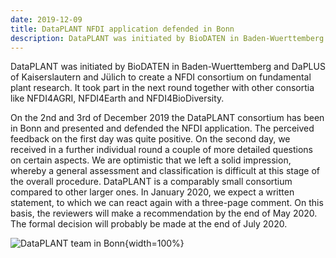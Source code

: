 ```yaml
---
date: 2019-12-09
title: DataPLANT NFDI application defended in Bonn
description: DataPLANT was initiated by BioDATEN in Baden-Wuerttemberg and DaPLUS of  Kaiserslautern and Jülich to create a NFDI consortium on fundamental plant  research. It took part in the next round together with other consortia like  NFDI4AGRI, NFDI4Earth and NFDI4BioDiversity. On the 2nd and 3rd of December 2019 the DataPLANT consortium has been in Bonn and presented and defended the NFDI application. The perceived feedback on the first day was quite positive. On the second day, we received in a ...
---
```


DataPLANT was initiated by BioDATEN in Baden-Wuerttemberg and DaPLUS of  Kaiserslautern and Jülich to create a NFDI consortium on fundamental plant  research. It took part in the next round together with other consortia like  NFDI4AGRI, NFDI4Earth and NFDI4BioDiversity.

On the 2nd and 3rd of December 2019 the DataPLANT consortium has been in Bonn and presented and defended the NFDI application. The perceived feedback on the first day was quite positive. On the second day, we received in a further individual round a couple of more detailed questions on certain aspects. We are optimistic that we left a solid impression, whereby a general assessment and classification is difficult at this stage of the overall procedure. DataPLANT is a comparably small consortium compared to other larger ones. In January 2020, we expect a written statement, to which we can react again with a three-page comment. On this basis, the reviewers will make a recommendation by the end of May 2020. The formal decision will probably be made at the end of July 2020. 

![DataPLANT team in Bonn](/src/assets/images/news/2019-12-09.jpg "DataPLANT team in Bonn"){width=100%}